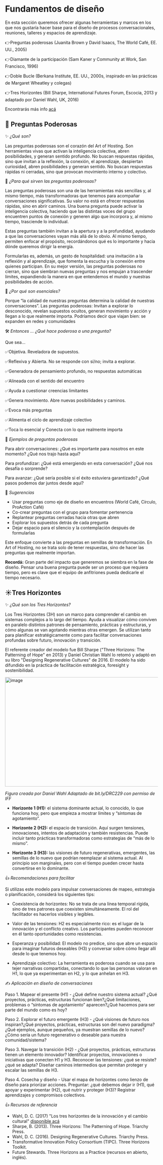 # Fundamentos de diseño
En esta sección queremos ofrecer algunas herramientas y marcos en los que nos gustaría hacer base para el diseño de procesos conversacionales, reuniones, talleres y espacios de aprendizaje. 

👉Preguntas poderosas (Juanita Brown y David Isaacs, The World Café, EE. UU., 2005)

👉Diamante de la participación (Sam Kaner y Community at Work, San Francisco, 1996)

👉Doble Bucle (Berkana Institute, EE. UU., 2000s, inspirado en las prácticas de Margaret Wheatley y colegas)

👉Tres Horizontes (Bill Sharpe, International Futures Forum, Escocia, 2013 y adaptado por Daniel Wahl, UK, 2016)

Encontrarás más info [acá](https://padlet.com/vreg/biblioteca-art-of-hosting-profundizaci-n-t3hx53qjdc2xovx2.md)


## 💚 Preguntas Poderosas
✨ _¿Qué son?_

Las preguntas poderosas son el corazón del Art of Hosting. Son herramientas vivas que activan la inteligencia colectiva, abren posibilidades, y generan sentido profundo. No buscan respuestas rápidas, sino que invitan a la reflexión, la conexión, el aprendizaje, despiertan curiosidad, abren posibilidades y generan sentido. No buscan respuestas rápidas ni cerradas, sino que provocan movimiento interno y colectivo.

🧭 _¿Para qué sirven las preguntas poderosas?_

Las preguntas poderosas son una de las herramientas más sencillas y, al mismo tiempo, más transformadoras que tenemos para acompañar conversaciones significativas. Su valor no está en ofrecer respuestas rápidas, sino en abrir caminos. Una buena pregunta puede activar la inteligencia colectiva, haciendo que las distintas voces del grupo encuentren puntos de conexión y generen algo que incorpora y, al mismo tiempo, trasciende lo individual.

Estas preguntas también invitan a la apertura y a la profundidad, ayudando a que las conversaciones vayan más allá de lo obvio. Al mismo tiempo, permiten enfocar el propósito, recordándonos qué es lo importante y hacia dónde queremos dirigir la energía.

Formularlas es, además, un gesto de hospitalidad: una invitación a la reflexión y al aprendizaje, que fomenta la escucha y la conexión entre quienes participan. En su mejor versión, las preguntas poderosas no cierran, sino que siembran nuevas preguntas y nos empujan a trascender límites, expandiendo la manera en que entendemos el mundo y nuestras posibilidades de acción.

🧭 _¿Por qué son esenciales?_

Porque “la calidad de nuestras preguntas determina la calidad de nuestras conversaciones”. 
Las preguntas poderosas: Invitan a explorar lo desconocido, revelan supuestos ocultos, generan movimiento y acción y llegan a lo que realmente importa.
Podríamos decir que viajan bien: se expanden en redes y comunidades

🛠️ _Entonces … ¿Qué hace poderosa a una pregunta?_

Que sea…

✅Objetiva. Reveladora de supuestos.

✅Reflexiva y Abierta. No se responde con sí/no; invita a explorar.

✅Generadora de pensamiento profundo, no respuestas automáticas

✅Alineada con el sentido del encuentro

✅Ayuda a cuestionar creencias limitantes

✅Genera movimiento. Abre nuevas posibilidades y caminos.

✅Evoca más preguntas

✅Alimenta el ciclo de aprendizaje colectivo

✅Toca lo esencial y Conecta con lo que realmente importa



🌱 _Ejemplos de preguntas poderosas_

Para abrir conversaciones:
¿Qué es importante para nosotros en este momento?
¿Qué nos trajo hasta aquí?


Para profundizar:
¿Qué está emergiendo en esta conversación?
¿Qué nos desafía o sorprende?


Para avanzar:
¿Qué sería posible si el éxito estuviera garantizado?
¿Qué pasos podemos dar juntos desde aquí?



🎨 _Sugerencias_
- Usar preguntas como eje de diseño en encuentros (World Café, Círculo, ProAction Café)
- Co-crear preguntas con el grupo para fomentar pertenencia
- Replantear preguntas cerradas hacia otras que abren
- Explorar los supuestos detrás de cada pregunta
- Dejar espacio para el silencio y la contemplación después de formularlas

Este enfoque convierte a las preguntas en semillas de transformación. En Art of Hosting, no se trata solo de tener respuestas, sino de hacer las preguntas que realmente importan.

**Recordá:** Gran parte del impacto que generemos se siembra en la fase de diseño. Pensar una buena pregunta puede ser un proceso que requiera tiempo, pero es clave que el equipo de anfitriones pueda dedicarle el tiempo necesario.


## ☀️Tres Horizontes

 ✨ _¿Qué son los Tres Horizontes?_

Los Tres Horizontes (3H) son un marco para comprender el cambio en sistemas complejos a lo largo del tiempo. Ayuda a visualizar cómo conviven en paralelo distintos patrones de pensamiento, prácticas y estructuras, y cómo algunas se van agotando mientras otras emergen. Se utilizan tanto para planificar estratégicamente como para facilitar conversaciones profundas sobre futuro, innovación y transición.

El referente creador del modelo fue Bill Sharpe ("Three Horizons: The Patterning of Hope" en 2013) y Daniel Christian Wahl lo retomó y adaptó en su libro "Designing Regenerative Cultures" de 2016. El modelo ha sido difundido en la práctica de facilitación estratégica, foresight y sostenibilidad.

<img width="600" height="360" alt="image" src="https://github.com/user-attachments/assets/c2a222c6-2ef6-4a34-908f-a730690d96ca" />

_Figura creada por Daniel Wahl Adaptado de bit.ly/DRC229 con permiso de IFF_

- **Horizonte 1 (H1):** el sistema dominante actual, lo conocido, lo que funciona hoy, pero que empieza a mostrar límites y “síntomas de agotamiento”.

- **Horizonte 2 (H2):** el espacio de transición. Aquí surgen tensiones, innovaciones, intentos de adaptación y también resistencias. Puede incluir tanto prácticas transformadoras como estrategias de “más de lo mismo”.

- **Horizonte 3 (H3):** las visiones de futuro regenerativas, emergentes, las semillas de lo nuevo que podrían reemplazar al sistema actual. Al principio son marginales, pero con el tiempo pueden crecer hasta convertirse en lo dominante.

👍 _Recomendaciones para facilitar_

Si utilizas este modelo para impulsar conversaciones de mapeo, estrategia o planificación, considerá los siguientes tips:

- Coexistencia de horizontes: No se trata de una línea temporal rígida, sino de tres patrones que coexisten simultáneamente. El rol del facilitador es hacerlos visibles y legibles.

- Valor de las tensiones: H2 es especialmente rico: es el lugar de la innovación y el conflicto creativo. Los participantes pueden reconocer en él tanto oportunidades como resistencias.

- Esperanza y posibilidad: El modelo no predice, sino que abre un espacio para imaginar futuros deseables (H3) y conversar sobre cómo llegar allí desde lo que tenemos hoy.

- Aprendizaje colectivo: La herramienta es poderosa cuando se usa para tejer narrativas compartidas, conectando lo que las personas valoran en H1, lo que ya experimentan en H2, y lo que anhelan en H3.

✍️ _Aplicación en diseño de conversaciones_

Paso 1. Mapear el presente (H1) - ¿Qué define nuestro sistema actual? ¿Qué proyectos, prácticas, estructuras funcionan bien?¿Qué limitaciones, problemas o “síntomas de agotamiento” aparecen?¿Qué hacemos para ser parte del mundo como es hoy?

Paso 2. Explorar el futuro emergente (H3) - ¿Qué visiones de futuro nos inspiran?¿Qué proyectos, prácticas, estructuras son del nuevo paradigma?¿Qué ejemplos, aunque pequeños, ya muestran semillas de lo nuevo?¿Cómo sería un futuro regenerativo o deseable para nuestra comunidad/sistema?

Paso 3. Navegar la transición (H2) - ¿Qué proyectos, prácticas, estructuras tienen un elemento innovador? Identificar proyectos, innovaciones o iniciativas que conecten H1 y H3. Reconocer las tensiones: ¿qué se resiste? ¿qué se adapta? Diseñar caminos intermedios que permitan proteger y escalar las semillas de H3.

Paso 4. Cosecha y diseño - Usar el mapa de horizontes como lienzo de diseño para priorizar acciones. Preguntar: ¿qué debemos dejar ir (H1), qué apoyar y experimentar (H2), qué nutrir y proteger (H3)? Registrar aprendizajes y compromisos colectivos.


👍 _Recursos de referencia_

- Wahl, D. C. (2017) "Los tres horizontes de la innovación y el cambio cultural" [disponible acá](https://designforsustainability.medium.com/the-three-horizons-of-innovation-and-culture-change-d9681b0e0b0f)
- Sharpe, B. (2013). Three Horizons: The Patterning of Hope. Triarchy Press.
- Wahl, D. C. (2016). Designing Regenerative Cultures. Triarchy Press.
- Transformative Innovation Policy Consortium (TIPC). Three Horizons Toolkit.
- Future Stewards. Three Horizons as a Practice (recursos en abierto, inglés).
